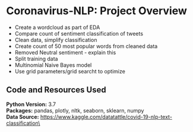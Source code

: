 # Coronavirus-NLP: Project Overview
* Create a wordcloud as part of EDA
* Compare count of sentiment classification of tweets
* Clean data, simplify classification
* Create count of 50 most popular words from cleaned data
* Removed Neutral sentiment - explain this
* Split training data
* Multinomial Naive Bayes model
* Use grid parameters/grid searcht to optimize

## Code and Resources Used
**Python Version:** 3.7\
**Packages:** pandas, plotly, nltk, seaborn, sklearn, numpy\
**Data Source:** https://www.kaggle.com/datatattle/covid-19-nlp-text-classification\
